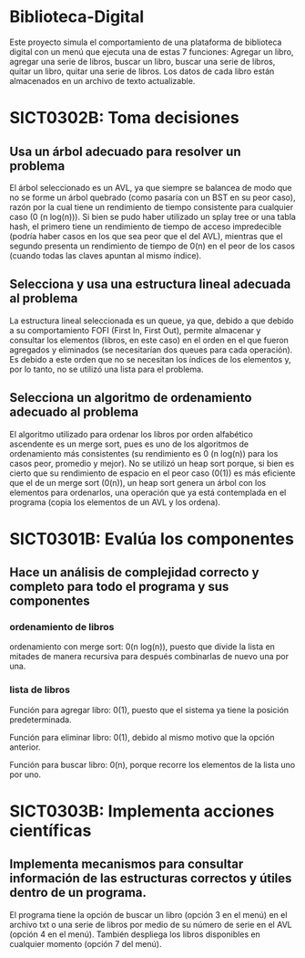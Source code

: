 # Biblioteca-Digital
Este proyecto simula el comportamiento de una plataforma de biblioteca digital con un menú que ejecuta una de estas 7 funciones: Agregar un libro, agregar una serie de libros, buscar un libro, buscar una serie de libros, quitar un libro, quitar una serie de libros. Los datos de cada libro están almacenados en un archivo de texto actualizable.
# SICT0302B: Toma decisiones
## Usa un árbol adecuado para resolver un problema
El árbol seleccionado es un AVL, ya que siempre se balancea de modo que no se forme un árbol quebrado (como pasaría con un BST en su peor caso), razón por la cual tiene un rendimiento de tiempo consistente para cualquier caso (0 (n log(n))). Si bien se pudo haber utilizado un splay tree or una tabla hash, el primero tiene un rendimiento de tiempo de acceso impredecible (podría haber casos en los que sea peor que el del AVL), mientras que el segundo presenta un rendimiento de tiempo de 0(n) en el peor de los casos (cuando todas las claves apuntan al mismo índice).
## Selecciona y usa una estructura lineal adecuada al problema
La estructura lineal seleccionada es un queue, ya que, debido a que debido a su comportamiento FOFI (First In, First Out), permite almacenar y consultar los elementos (libros, en este caso) en el orden en el que fueron agregados y eliminados (se necesitarían dos queues para cada operación). Es debido a este orden que no se necesitan los índices de los elementos y, por lo tanto, no se utilizó una lista para el problema.
## Selecciona un algoritmo de ordenamiento adecuado al problema
El algoritmo utilizado para ordenar los libros por orden alfabético ascendente es un merge sort, pues es uno de los algoritmos de ordenamiento más consistentes (su rendimiento es 0 (n log(n)) para los casos peor, promedio y mejor). No se utilizó un heap sort porque, si bien es cierto que su rendimiento de espacio en el peor caso (0(1)) es más eficiente que el de un merge sort (0(n)), un heap sort genera un árbol con los elementos para ordenarlos, una operación que ya está contemplada en el programa (copia los elementos de un AVL y los ordena).
# SICT0301B: Evalúa los componentes
## Hace un análisis de complejidad correcto y completo para todo el programa y sus componentes
### ordenamiento de libros
ordenamiento con merge sort: 0(n log(n)), puesto que divide la lista en mitades de manera recursiva para después combinarlas de nuevo una por una.
### lista de libros
Función para agregar libro: 0(1), puesto que el sistema ya tiene la posición predeterminada.

Función para eliminar libro: 0(1), debido al mismo motivo que la opción anterior.

Función para buscar libro: 0(n), porque recorre los elementos de la lista uno por uno.

# SICT0303B: Implementa acciones científicas
## Implementa mecanismos para consultar información de las estructuras correctos y útiles dentro de un programa.
El programa tiene la opción de buscar un libro (opción 3 en el menú) en el archivo txt o una serie de libros por medio de su número de serie en el AVL (opción 4 en el menú). También despliega los libros disponibles en cualquier momento (opción 7 del menú).

